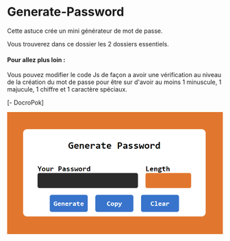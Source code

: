# Generate-Password

Cette astuce crée un mini générateur de mot de passe.

Vous trouverez dans ce dossier les 2 dossiers essentiels.

####  Pour allez plus loin :
Vous pouvez modifier le code Js de façon a avoir une vérification au niveau de la création du mot de passe pour être sur d'avoir au moins 1 minuscule, 1 majucule, 1 chiffre et 1 caractère spéciaux.

[- DocroPok]

<div align="center">
  <img src="https://github.com/DoctorPok42/Astuces-Web/blob/main/IMG/Generate-Password.PNG">
</div>